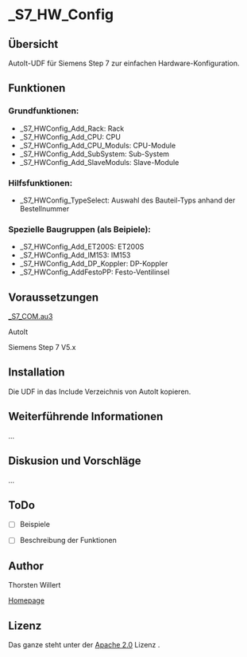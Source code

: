 # _S7_HW_Config

## Übersicht

AutoIt-UDF für Siemens Step 7 zur einfachen Hardware-Konfiguration.

## Funktionen

### Grundfunktionen:
 - _S7_HWConfig_Add_Rack: Rack
 - _S7_HWConfig_Add_CPU: CPU
 - _S7_HWConfig_Add_CPU_Moduls: CPU-Module
 - _S7_HWConfig_Add_SubSystem: Sub-System
 - _S7_HWConfig_Add_SlaveModuls: Slave-Module

### Hilfsfunktionen:
 - _S7_HWConfig_TypeSelect: Auswahl des Bauteil-Typs anhand der Bestellnummer

### Spezielle Baugruppen (als Beipiele):
 - _S7_HWConfig_Add_ET200S: ET200S
 - _S7_HWConfig_Add_IM153: IM153
 - _S7_HWConfig_Add_DP_Koppler: DP-Koppler
 - _S7_HWConfig_AddFestoPP: Festo-Ventilinsel

## Voraussetzungen

[_S7_COM.au3](https://github.com/THWillert/_S7_COM)

AutoIt

Siemens Step 7 V5.x


## Installation

Die UDF in das Include Verzeichnis von AutoIt kopieren.


## Weiterführende Informationen

...


## Diskusion und Vorschläge

...

## ToDo

- [ ] Beispiele
- [ ] Beschreibung der Funktionen


## Author
Thorsten Willert

[Homepage](http://www.thorsten-willert.de/)

## Lizenz
Das ganze steht unter der [Apache 2.0](https://github.com/THWillert/_S7_HW_Config/blob/master/LICENSE) Lizenz
.
